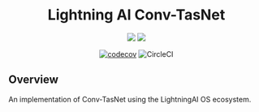 <div align="center">

# Lightning AI Conv-TasNet


![](https://img.shields.io/badge/Lightning.ai-Ecosystem-informational?style=flat&logo=pytorchlightning&logoColor=white&color=2bbc8a)
![](https://img.shields.io/badge/Grid.ai-Cloud_Compute-informational?style=flat&logo=grid.ai&logoColor=white&color=2bbc8a)

[![codecov](https://codecov.io/gh/JustinGoheen/LAI-ConvTasNet/branch/main/graph/badge.svg)](https://codecov.io/gh/JustinGoheen/LAI-ConvTasNet)
![CircleCI](https://circleci.com/gh/JustinGoheen/LAI-ConvTasNet.svg?style=shield)


</div>

## Overview

An implementation of Conv-TasNet using the LightningAI OS ecosystem.

